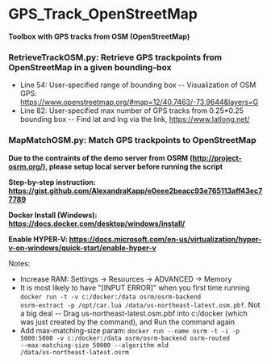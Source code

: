 # GPS_Track_OpenStreetMap
**Toolbox with GPS tracks from OSM (OpenStreetMap)**

### RetrieveTrackOSM.py: Retrieve GPS trackpoints from OpenStreetMap in a given bounding-box
- Line 54: User-specified range of bounding box -- Visualization of OSM GPS: https://www.openstreetmap.org/#map=12/40.7463/-73.9644&layers=G
- Line 82: User-specified max number of GPS tracks from 0.25*0.25 bounding box -- Find lat and lng via the link, https://www.latlong.net/

### MapMatchOSM.py: Match GPS trackpoints to OpenStreetMap
**Due to the contraints of the demo server from OSRM (http://project-osrm.org/), please setup local server before running the script**

**Step-by-step instruction: https://gist.github.com/AlexandraKapp/e0eee2beacc93e765113aff43ec77789**

**Docker Install (Windows): https://docs.docker.com/desktop/windows/install/**

**Enable HYPER-V: https://docs.microsoft.com/en-us/virtualization/hyper-v-on-windows/quick-start/enable-hyper-v**

Notes:
- Increase RAM: Settings -> Resources -> ADVANCED -> Memory
- It is most likely to have "[INPUT ERROR]" when you first time running <code>docker run -t -v c:/docker:/data osrm/osrm-backend osrm-extract -p /opt/car.lua /data/us-northeast-latest.osm.pbf</code>. Not a big deal -- Drag us-northeast-latest.osm.pbf into c:/docker (which was just created by the command), and Run the command again
- Add max-matching-size param: <code>docker run --name osrm -t -i -p 5000:5000 -v c:/docker:/data osrm/osrm-backend osrm-routed --max-matching-size 50000 --algorithm mld /data/us-northeast-latest.osrm</code>
